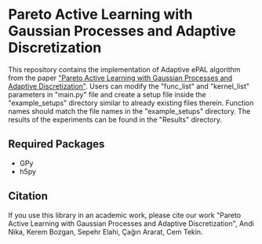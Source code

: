 # Pareto Active Learning with Gaussian Processes and Adaptive Discretization
This repository contains the implementation of Adaptive ePAL algorithm from the paper ["Pareto Active Learning with Gaussian Processes and Adaptive Discretization"](https://arxiv.org/abs/2006.14061). 
Users can modify the "func_list" and "kernel_list" parameters in "main.py" file and create a setup file inside the "example_setups" directory similar to already existing files therein. Function names should match the file names in the "example_setups" directory. The results of the experiments can be found in the "Results" directory. 

## Required Packages
- GPy
- h5py

## Citation
If you use this library in an academic work, please cite our work "Pareto Active Learning with Gaussian Processes and Adaptive Discretization", Andi Nika, Kerem Bozgan, Sepehr Elahi, Çağın Ararat, Cem Tekin.
